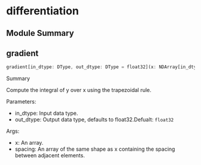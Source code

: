 



# differentiation

##  Module Summary
  

## gradient


```rust
gradient[in_dtype: DType, out_dtype: DType = float32](x: NDArray[in_dtype], spacing: SIMD[in_dtype, 1]) -> NDArray[$1]
```  
Summary  
  
Compute the integral of y over x using the trapezoidal rule.  
  
Parameters:  

- in_dtype: Input data type.
- out_dtype: Output data type, defaults to float32.Defualt: `float32`
  
Args:  

- x: An array.
- spacing: An array of the same shape as x containing the spacing between adjacent elements.
